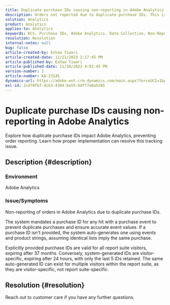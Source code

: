 ```yaml
---
title: Duplicate purchase IDs causing non-reporting in Adobe Analytics
description: Orders not reported due to duplicate purchase IDs. This issue occurs as these IDs are not transmitted in the implementation.
solution: Analytics
product: Analytics
applies-to: Analytics
keywords: KCS, Purchase IDs, Adobe Analytics, Data Collection, Non-Reporting, FAQ
resolution: Resolution
internal-notes: null
bug: false
article-created-by: Eshaa Tiwari
article-created-date: 11/21/2023 2:17:45 PM
article-published-by: Eshaa Tiwari
article-published-date: 11/30/2023 4:01:45 PM
version-number: 2
article-number: KA-23145
dynamics-url: https://adobe-ent.crm.dynamics.com/main.aspx?forceUCI=1&pagetype=entityrecord&etn=knowledgearticle&id=2863b9bc-7888-ee11-8179-6045bd006268
exl-id: 2cd78fbf-dc63-4384-be55-bdff7e8a5285
---
```

# Duplicate purchase IDs causing non-reporting in Adobe Analytics


Explore how duplicate purchase IDs impact Adobe Analytics, preventing order reporting. Learn how proper implementation can resolve this tracking issue.

## Description {#description}


### Environment

Adobe Analytics

### <b>Issue/Symptoms</b>

Non-reporting of orders in Adobe Analytics due to duplicate purchase IDs.

The system mandates a purchase ID for any hit with a purchase event to prevent duplicate purchases and ensure accurate event values. If a purchase ID isn't provided, the system auto-generates one using events and product strings, assuming identical lists imply the same purchase.

Explicitly provided purchase IDs are valid for all report suite visitors, expiring after 37 months. Conversely, system-generated IDs are visitor-specific, expiring after 24 hours, with only the last 5 IDs retained. The same auto-generated ID can exist for multiple visitors within the report suite, as they are visitor-specific, not report suite-specific.


## Resolution {#resolution}


Reach out to customer care if you have any further questions.
